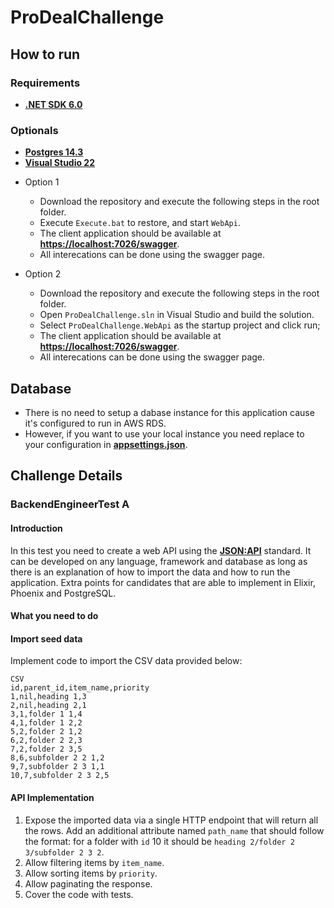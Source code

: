 # ProDealChallenge

## How to run
### Requirements
* **[.NET SDK 6.0](https://dotnet.microsoft.com/download/dotnet/6.0)**
### Optionals
* **[Postgres 14.3](https://www.enterprisedb.com/postgresql-tutorial-resources-training?uuid=db55e32d-e9f0-4d7c-9aef-b17d01210704&campaignId=7012J000001NhszQAC)**
* **[Visual Studio 22](https://c2rsetup.officeapps.live.com/c2r/downloadVS.aspx?sku=community&channel=Release&version=VS2022&source=VSLandingPage&includeRecommended=true&cid=2030)**

- Option 1
  - Download the repository and execute the following steps in the root folder.
  - Execute `Execute.bat` to restore, and start `WebApi`.
  - The client application should be available at **[https://localhost:7026/swagger](https://localhost:7026/swagger/index.html)**.
  - All interecations can be done using the swagger page.

- Option 2
  - Download the repository and execute the following steps in the root folder.
  - Open `ProDealChallenge.sln` in Visual Studio and build the solution.
  - Select `ProDealChallenge.WebApi` as the startup project and click run;
  - The client application should be available at **[https://localhost:7026/swagger](https://localhost:7026/swagger/index.html)**.
  - All interecations can be done using the swagger page.

## Database
- There is no need to setup a dabase instance for this application cause it's configured to run in AWS RDS.
- However, if you want to use your local instance you need replace to your configuration in **[appsettings.json](ProDealChallenge/ProDealChallenge.WebApi/appsettings.json)**.


## Challenge Details

### BackendEngineerTest A
#### Introduction
In this test you need to create a web API using the **[JSON:API](https://jsonapi.org/)** standard. It can be
developed on any language, framework and database as long as there is an explanation of
how to import the data and how to run the application. Extra points for candidates that are
able to implement in Elixir, Phoenix and PostgreSQL.

#### What you need to do
#### Import seed data
Implement code to import the CSV data provided below:


```
CSV
id,parent_id,item_name,priority
1,nil,heading 1,3
2,nil,heading 2,1
3,1,folder 1 1,4
4,1,folder 1 2,2
5,2,folder 2 1,2
6,2,folder 2 2,3
7,2,folder 2 3,5
8,6,subfolder 2 2 1,2
9,7,subfolder 2 3 1,1
10,7,subfolder 2 3 2,5
```

#### API Implementation
1. Expose the imported data via a single HTTP endpoint that will return all the rows. Add
an additional attribute named `path_name` that should follow the format: for a folder
with `id` 10 it should be `heading 2/folder 2 3/subfolder 2 3 2`.
2. Allow filtering items by `item_name`.
3. Allow sorting items by `priority`.
4. Allow paginating the response.
5. Cover the code with tests.
